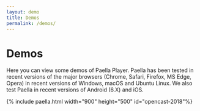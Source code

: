 ```yaml
---
layout: demo
title: Demos
permalink: /demos/
---
```


# Demos	

Here you can view some demos of Paella Player. Paella has been tested in recent versions of the major browsers (Chrome, Safari, Firefox, MS Edge, Opera) in recent versions of Windows, macOS and Ubuntu Linux. We also test Paella in recent versions of Android (6.X) and iOS.


{% include paella.html width="900" height="500" id="opencast-2018"%}
